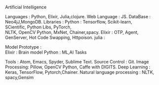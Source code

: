 Artificial Intelligence

Languages 			:	 Python, Elixir, Julia,clojure.
Web Language		:	JS.
DataBase			  :	Neo4jJ,MongoDB.
Libraries			  :	Python		:	Tensorflow, Scikit-learn, 			    
										SCientific, Python Libs, PyTorch, 	
       										NLTK, OpenCV Python, MxNet,
										Chainer,spacy.
						      Elixir		:	OTP, Agent, GenServer, Hot Code 
										Swapping, Httpoison.
						      julia		:	
										
Model Prototype	:		
						      Elixir	:	Brain model
					      	Python	: 	ML,AI Tasks

Tools				    : 	Atom, Emacs, Spyder, Sublime Text.
Source Control	:	Git.
Image Processing: 	Pillow, OpenCV Python, Caffe with DIGITS.
Deep Learning		:	Keras, TensorFlow, Pytorch,Chainer.
Natural language processing :  NLTK, spacy,Gensim 
